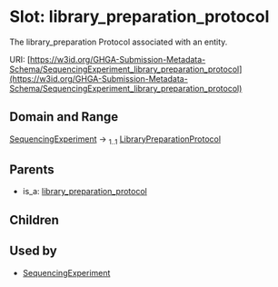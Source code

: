 
# Slot: library_preparation_protocol


The library_preparation Protocol associated with an entity.

URI: [https://w3id.org/GHGA-Submission-Metadata-Schema/SequencingExperiment_library_preparation_protocol](https://w3id.org/GHGA-Submission-Metadata-Schema/SequencingExperiment_library_preparation_protocol)


## Domain and Range

[SequencingExperiment](SequencingExperiment.md) &#8594;  <sub>1..1</sub> [LibraryPreparationProtocol](LibraryPreparationProtocol.md)

## Parents

 *  is_a: [library_preparation_protocol](library_preparation_protocol.md)

## Children


## Used by

 * [SequencingExperiment](SequencingExperiment.md)
